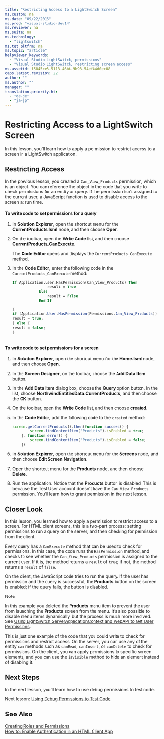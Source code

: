 ```yaml
---
title: "Restricting Access to a LightSwitch Screen"
ms.custom: na
ms.date: "09/22/2016"
ms.prod: "visual-studio-dev14"
ms.reviewer: na
ms.suite: na
ms.technology: 
  - "lightswitch"
ms.tgt_pltfrm: na
ms.topic: "article"
helpviewer_keywords: 
  - "Visual Studio LightSwitch, permissions"
  - "Visual Studio LightSwitch, restricting screen access"
ms.assetid: f5845ce3-5113-46b6-9b93-54ef84d0ec08
caps.latest.revision: 22
author: ""
ms.author: ""
manager: ""
translation.priority.ht: 
  - "de-de"
  - "ja-jp"
---
```

# Restricting Access to a LightSwitch Screen
In this lesson, you’ll learn how to apply a permission to restrict access to a screen in a LightSwitch application.  
  
## Restricting Access  
 In the previous lesson, you created a `Can_View_Products` permission, which is an object. You can reference the object in the code that you write to check permissions for an entity or query. If the permission isn’t assigned to the current user, a JavaScript function is used to disable access to the screen at run time.  
  
#### To write code to set permissions for a query  
  
1.  In **Solution Explorer**, open the shortcut menu for the **CurrentProducts.lsml** node, and then choose **Open**.  
  
2.  On the toolbar, open the **Write Code** list, and then choose **CurrentProducts_CanExecute**.  
  
     The **Code Editor** opens and displays the `CurrentProducts_CanExecute` method.  
  
3.  In the **Code Editor**, enter the following code in the `CurrentProducts_CanExecute` method:  
  
    ```vb  
    If Application.User.HasPermission(Can_View_Products) Then  
                    result = True  
                Else  
                    result = False  
                End If  
    ```  
  
    ```c#  
    {  
    if (Application.User.HasPermission(Permissions.Can_View_Products)) {  
    result = true;  
    } else {  
    result = false;  
    }  
  
    ```  
  
#### To write code to set permissions for a screen  
  
1.  In **Solution Explorer**, open the shortcut menu for the **Home.lsml** node, and then choose **Open**.  
  
2.  In the **Screen Designer**, on the toolbar, choose the **Add Data Item** button.  
  
3.  In the **Add Data Item** dialog box, choose the **Query** option button. In the list, choose **NorthwindEntitiesData.CurrentProducts**, and then choose the **OK** button.  
  
4.  On the toolbar, open the **Write Code** list, and then choose **created**.  
  
5.  In the **Code Editor**, add the following code to the `created` method:  
  
    ```javascript  
    screen.getCurrentProducts().then(function success() {  
            screen.findContentItem("Products").isEnabled = true;  
        }, function error() {  
            screen.findContentItem("Products").isEnabled = false;  
        })  
    ```  
  
6.  In **Solution Explorer**, open the shortcut menu for the **Screens** node, and then choose **Edit Screen Navigation**.  
  
7.  Open the shortcut menu for the **Products** node, and then choose **Delete**.  
  
8.  Run the application. Notice that the **Products** button is disabled. This is because the Test User account doesn’t have the `Can_View_Products` permission. You’ll learn how to grant permission in the next lesson.  
  
## Closer Look  
 In this lesson, you learned how to apply a permission to restrict access to a screen. For HTML client screens, this is a two-part process: setting permissions to run a query on the server, and then checking for permission from the client.  
  
 Every query has a `CanExecute` method that can be used to check for permissions. In this case, the code runs the `HasPermission` method, and checks to see whether the `Can_View_Products` permission is assigned to the current user. If it is, the method returns a `result` of `true`; if not, the method returns a `result` of `false`.  
  
 On the client, the JavaScript code tries to run the query. If the user has permission and the query is successful, the **Products** button on the screen is enabled; if the query fails, the button is disabled.  
  
> [!NOTE]
>  In this example you deleted the **Products** menu item to prevent the user from launching the **Products** screen from the menu. It’s also possible to disable menu items dynamically, but the process is much more involved. See [Using LightSwitch ServerApplicationContext and WebAPI to Get User Permissions](http://blogs.msdn.com/b/bethmassi/archive/2013/04/17/using-lightswitch-serverapplicationcontext-and-webapi-to-get-user-permissions.aspx).  
  
 This is just one example of the code that you could write to check for permissions and restrict access. On the server, you can use any of the entity `can` methods such as `canRead`, `canInsert`, or `canDelete` to check for permissions. On the client, you can apply permissions to specific screen elements, and you can use the `isVisible` method to hide an element instead of disabling it.  
  
## Next Steps  
 In the next lesson, you’ll learn how to use debug permissions to test code.  
  
 Next lesson: [Using Debug Permissions to Test Code](../vs140/using-debug-permissions-to-test-lightswitch-code.md)  
  
## See Also  
 [Creating Roles and Permissions](../vs140/enabling-authorization-and-creating-permissions-in-lightswitch.md)   
 [How to: Enable Authentication in an HTML Client App](../vs140/how-to--enable-authentication-in-an-html-client-app.md)